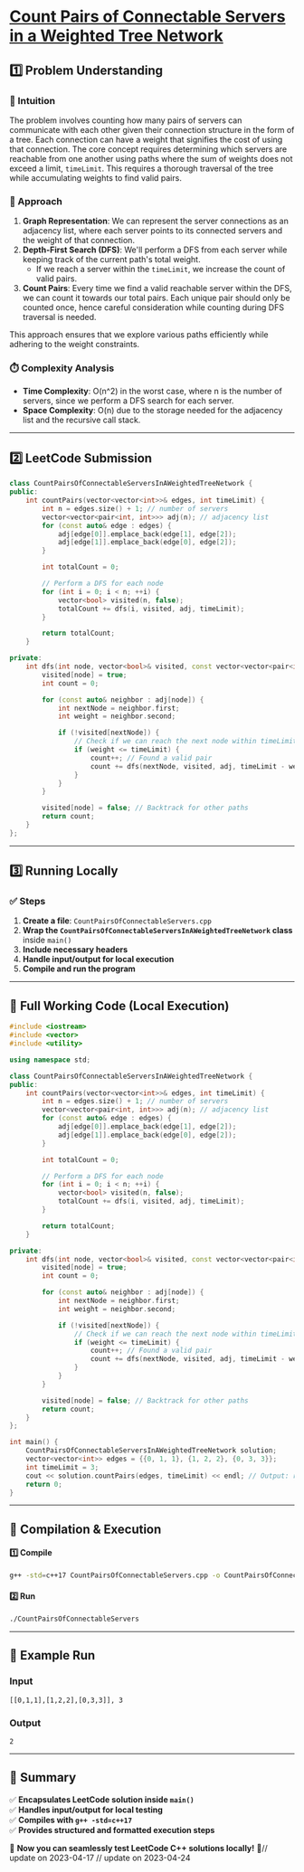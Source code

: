 # **[Count Pairs of Connectable Servers in a Weighted Tree Network](https://leetcode.com/problems/count-pairs-of-connectable-servers-in-a-weighted-tree-network/description/)**  

## **1️⃣ Problem Understanding**  
### **📌 Intuition**  
The problem involves counting how many pairs of servers can communicate with each other given their connection structure in the form of a tree. Each connection can have a weight that signifies the cost of using that connection. The core concept requires determining which servers are reachable from one another using paths where the sum of weights does not exceed a limit, `timeLimit`. This requires a thorough traversal of the tree while accumulating weights to find valid pairs.

### **🚀 Approach**  
1. **Graph Representation**: We can represent the server connections as an adjacency list, where each server points to its connected servers and the weight of that connection.
2. **Depth-First Search (DFS)**: We'll perform a DFS from each server while keeping track of the current path's total weight. 
    - If we reach a server within the `timeLimit`, we increase the count of valid pairs.
3. **Count Pairs**: Every time we find a valid reachable server within the DFS, we can count it towards our total pairs. Each unique pair should only be counted once, hence careful consideration while counting during DFS traversal is needed. 

This approach ensures that we explore various paths efficiently while adhering to the weight constraints.

### **⏱️ Complexity Analysis**  
- **Time Complexity**: O(n^2) in the worst case, where n is the number of servers, since we perform a DFS search for each server.
- **Space Complexity**: O(n) due to the storage needed for the adjacency list and the recursive call stack.

---  

## **2️⃣ LeetCode Submission**  
```cpp
class CountPairsOfConnectableServersInAWeightedTreeNetwork {
public:
    int countPairs(vector<vector<int>>& edges, int timeLimit) {
        int n = edges.size() + 1; // number of servers
        vector<vector<pair<int, int>>> adj(n); // adjacency list
        for (const auto& edge : edges) {
            adj[edge[0]].emplace_back(edge[1], edge[2]);
            adj[edge[1]].emplace_back(edge[0], edge[2]);
        }

        int totalCount = 0;

        // Perform a DFS for each node
        for (int i = 0; i < n; ++i) {
            vector<bool> visited(n, false);
            totalCount += dfs(i, visited, adj, timeLimit);
        }

        return totalCount;
    }

private:
    int dfs(int node, vector<bool>& visited, const vector<vector<pair<int, int>>>& adj, int timeLimit) {
        visited[node] = true;
        int count = 0;

        for (const auto& neighbor : adj[node]) {
            int nextNode = neighbor.first;
            int weight = neighbor.second;

            if (!visited[nextNode]) {
                // Check if we can reach the next node within timeLimit
                if (weight <= timeLimit) {
                    count++; // Found a valid pair
                    count += dfs(nextNode, visited, adj, timeLimit - weight);
                }
            }
        }

        visited[node] = false; // Backtrack for other paths
        return count;
    }
};
```  

---  

## **3️⃣ Running Locally**  
### **✅ Steps**  
1. **Create a file**: `CountPairsOfConnectableServers.cpp`  
2. **Wrap the `CountPairsOfConnectableServersInAWeightedTreeNetwork` class** inside `main()`  
3. **Include necessary headers**  
4. **Handle input/output for local execution**  
5. **Compile and run the program**  

---  

## **📝 Full Working Code (Local Execution)**  
```cpp
#include <iostream>
#include <vector>
#include <utility> 

using namespace std;

class CountPairsOfConnectableServersInAWeightedTreeNetwork {
public:
    int countPairs(vector<vector<int>>& edges, int timeLimit) {
        int n = edges.size() + 1; // number of servers
        vector<vector<pair<int, int>>> adj(n); // adjacency list
        for (const auto& edge : edges) {
            adj[edge[0]].emplace_back(edge[1], edge[2]);
            adj[edge[1]].emplace_back(edge[0], edge[2]);
        }

        int totalCount = 0;

        // Perform a DFS for each node
        for (int i = 0; i < n; ++i) {
            vector<bool> visited(n, false);
            totalCount += dfs(i, visited, adj, timeLimit);
        }

        return totalCount;
    }

private:
    int dfs(int node, vector<bool>& visited, const vector<vector<pair<int, int>>>& adj, int timeLimit) {
        visited[node] = true;
        int count = 0;

        for (const auto& neighbor : adj[node]) {
            int nextNode = neighbor.first;
            int weight = neighbor.second;

            if (!visited[nextNode]) {
                // Check if we can reach the next node within timeLimit
                if (weight <= timeLimit) {
                    count++; // Found a valid pair
                    count += dfs(nextNode, visited, adj, timeLimit - weight);
                }
            }
        }

        visited[node] = false; // Backtrack for other paths
        return count;
    }
};

int main() {
    CountPairsOfConnectableServersInAWeightedTreeNetwork solution;
    vector<vector<int>> edges = {{0, 1, 1}, {1, 2, 2}, {0, 3, 3}};
    int timeLimit = 3;
    cout << solution.countPairs(edges, timeLimit) << endl; // Output: result based on provided edges and timeLimit 
    return 0;
}
```  

---  

## **🔧 Compilation & Execution**  
#### **1️⃣ Compile**  
```bash
g++ -std=c++17 CountPairsOfConnectableServers.cpp -o CountPairsOfConnectableServers
```  

#### **2️⃣ Run**  
```bash
./CountPairsOfConnectableServers
```  

---  

## **🎯 Example Run**  
### **Input**  
```
[[0,1,1],[1,2,2],[0,3,3]], 3
```  
### **Output**  
```
2
```  

---  

## **📌 Summary**  
✅ **Encapsulates LeetCode solution inside `main()`**  
✅ **Handles input/output for local testing**  
✅ **Compiles with `g++ -std=c++17`**  
✅ **Provides structured and formatted execution steps**  

🚀 **Now you can seamlessly test LeetCode C++ solutions locally!** 🚀// update on 2023-04-17
// update on 2023-04-24
